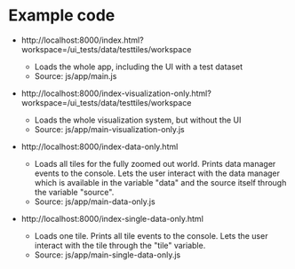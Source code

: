 ---
---

# Example code

* http://localhost:8000/index.html?workspace=/ui_tests/data/testtiles/workspace
  * Loads the whole app, including the UI with a test dataset
  * Source: js/app/main.js

* http://localhost:8000/index-visualization-only.html?workspace=/ui_tests/data/testtiles/workspace
  * Loads the whole visualization system, but without the UI
  * Source: js/app/main-visualization-only.js

* http://localhost:8000/index-data-only.html
  * Loads all tiles for the fully zoomed out world. Prints data
    manager events to the console. Lets the user interact with the
    data manager which is available in the variable "data" and the
    source itself through the variable "source".
  * Source: js/app/main-data-only.js

* http://localhost:8000/index-single-data-only.html
  * Loads one tile. Prints all tile events to the console. Lets the
    user interact with the tile through the "tile" variable.
  * Source: js/app/main-single-data-only.js
